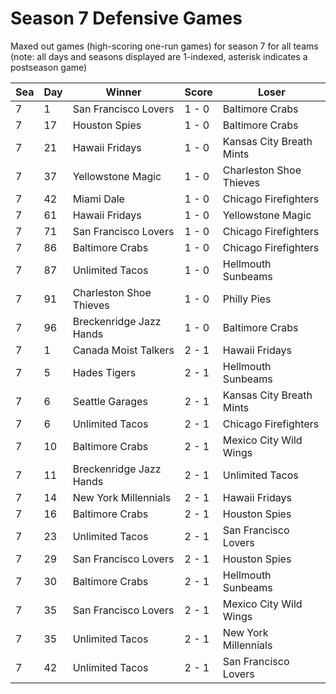 # Season 7 Defensive Games



Maxed out games (high-scoring one-run games) for season 7 for all teams (note: all days and seasons displayed are 1-indexed, asterisk indicates a postseason game)


| Sea | Day | Winner | Score | Loser | 
| ------ |------ |------ |------ |------ |
| 7 | 1 | San Francisco Lovers | 1 - 0 | Baltimore Crabs | 
| 7 | 17 | Houston Spies | 1 - 0 | Baltimore Crabs | 
| 7 | 21 | Hawaii Fridays | 1 - 0 | Kansas City Breath Mints | 
| 7 | 37 | Yellowstone Magic | 1 - 0 | Charleston Shoe Thieves | 
| 7 | 42 | Miami Dale | 1 - 0 | Chicago Firefighters | 
| 7 | 61 | Hawaii Fridays | 1 - 0 | Yellowstone Magic | 
| 7 | 71 | San Francisco Lovers | 1 - 0 | Chicago Firefighters | 
| 7 | 86 | Baltimore Crabs | 1 - 0 | Chicago Firefighters | 
| 7 | 87 | Unlimited Tacos | 1 - 0 | Hellmouth Sunbeams | 
| 7 | 91 | Charleston Shoe Thieves | 1 - 0 | Philly Pies | 
| 7 | 96 | Breckenridge Jazz Hands | 1 - 0 | Baltimore Crabs | 
| 7 | 1 | Canada Moist Talkers | 2 - 1 | Hawaii Fridays | 
| 7 | 5 | Hades Tigers | 2 - 1 | Hellmouth Sunbeams | 
| 7 | 6 | Seattle Garages | 2 - 1 | Kansas City Breath Mints | 
| 7 | 6 | Unlimited Tacos | 2 - 1 | Chicago Firefighters | 
| 7 | 10 | Baltimore Crabs | 2 - 1 | Mexico City Wild Wings | 
| 7 | 11 | Breckenridge Jazz Hands | 2 - 1 | Unlimited Tacos | 
| 7 | 14 | New York Millennials | 2 - 1 | Hawaii Fridays | 
| 7 | 16 | Baltimore Crabs | 2 - 1 | Houston Spies | 
| 7 | 23 | Unlimited Tacos | 2 - 1 | San Francisco Lovers | 
| 7 | 29 | San Francisco Lovers | 2 - 1 | Houston Spies | 
| 7 | 30 | Baltimore Crabs | 2 - 1 | Hellmouth Sunbeams | 
| 7 | 35 | San Francisco Lovers | 2 - 1 | Mexico City Wild Wings | 
| 7 | 35 | Unlimited Tacos | 2 - 1 | New York Millennials | 
| 7 | 42 | Unlimited Tacos | 2 - 1 | San Francisco Lovers | 



